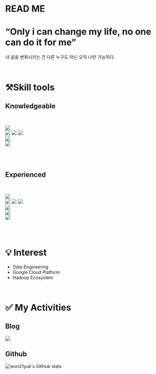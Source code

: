 # READ ME

<h1>“Only i can change my life, no one can do it for me”</h1>

내 삶을 변화시키는 건 다른 누구도 아닌 오직 나만 가능하다.

<br>

# ⚒️Skill tools
## Knowledgeable

<br>

<img src="https://img.shields.io/badge/Python-3776AB?style=for-the-badge&logo=Python&logoColor=white"> <br>
<img src="https://img.shields.io/badge/Apache%20Hadoop-66CCEE?style=for-the-badge&logo=Apache%20Hadoop&logoColor=white">
<img src="https://img.shields.io/badge/Apache Spark-E25A1C?style=for-the-badge&logo=Apache Spark&logoColor=white">
<img src="https://img.shields.io/badge/Apache Airflow-017CEE?style=for-the-badge&logo=Apache Airflow&logoColor=white"> <br>
<img src="https://img.shields.io/badge/Google Cloud Platform-4285F4?style=for-the-badge&logo=Google Cloud&logoColor=white"> <br>
<img src="https://img.shields.io/badge/MySQL-4479A1?style=for-the-badge&logo=MySQL&logoColor=white">

<br>
<br>

## Experienced

<br>

<img src="https://img.shields.io/badge/Apache Kafka-231F20?style=for-the-badge&logo=Apache Kafka&logoColor=white"> <br>
<img src="https://img.shields.io/badge/Elasticsearch-005571?style=for-the-badge&logo=Elasticsearch&logoColor=white">
<img src="https://img.shields.io/badge/Logstash-005571?style=for-the-badge&logo=Logstash&logoColor=white">
<img src="https://img.shields.io/badge/Kibana-005571?style=for-the-badge&logo=Kibana&logoColor=white"> <br>
<img src="https://img.shields.io/badge/Docker-2496ED?style=for-the-badge&logo=Docker&logoColor=white"> <br>
<img src="https://img.shields.io/badge/Amazon AWS-232F3E?style=for-the-badge&logo=Amazon AWS&logoColor=white"> <br>
<img src="https://img.shields.io/badge/MongoDB-47A2448?style=for-the-badge&logo=MongoDB&logoColor=white">

<br>
<br>

# 💡 Interest
- Data Engineering
- Google Cloud Platform
- Hadoop Ecosystem

<br>

# ✅ My Activities
## Blog

<a href="https://won21yuk.github.io/">
    <img src="https://img.shields.io/badge/Tech blog-181717?style=for-the-badge&logo=Github&logoColor=white">
</a>

<br>

## Github

![won21yuk's GitHub stats](https://github-readme-stats.vercel.app/api?username=won21yuk&theme=dark&show_icons=true)